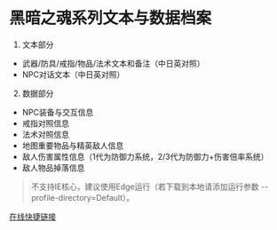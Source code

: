 # 黑暗之魂系列文本与数据档案

1. 文本部分
* 武器/防具/戒指/物品/法术文本和备注（中日英对照）
* NPC对话文本（中日英对照）

2. 数据部分
* NPC装备与交互信息
* 戒指对照信息
* 法术对照信息
* 地图重要物品与精英敌人信息
* 敌人伤害属性信息（1代为防御力系统，2/3代为防御力+伤害倍率系统）
* 敌人物品掉落信息

>不支持IE核心，建议使用Edge运行（若下载到本地请添加运行参数 --profile-directory=Default）。

[在线快捷链接](https://leminerva.github.io/Dark-Souls-Documents/)

